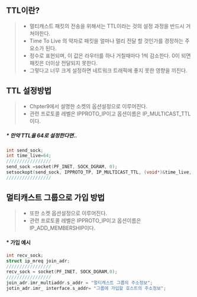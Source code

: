 ## TTL이란?
> * 멀티캐스트 패킷의 전송을 위해서는 TTL이라는 것의 설정 과정을 반드시 거쳐야한다.
> * Time To Live 의 약자로 패킷을 얼마나 멀리 전달 할 것인가를 경정하는 주 요소가 된다.
> * 정수로 표현되며, 이 값은 라우터를 하나 거칠때마다 1씩 감소한다. 0이 되면 패킷은 더이상 전달되지 못한다.
> * 그렇다고 너무 크게 설정하면 네트워크 트래픽에 좋지 못한 영향을 끼친다.

## TTL 설정방법
> * Chpter9에서 설명한 소켓의 옵션설정으로 이루어진다.
> * 관련 프로토콜 레벨은 IPPROTO_IP이고 옵션이름은 IP_MULTICAST_TTL이다.

##### * 만약 TTL을 64로 설정한다면..
```c
int send_sock;
int time_live=64;
/////////////////
send_sock =socket(PF_INET, SOCK_DGRAM, 0);
setsockopt(send_sock, IPPROTO_TP, IP_MULTICAST_TTL, (void*)&time_live, sizeof(time_live));
/////////////////
```
## 멀티캐스트 그룹으로 가입 방법
> * 또한 소켓 옵션설정으로 이루어진다.
> * 관련 프로토콜 레벨은 IPPROTO_IP이고 옵션이름은 IP_ADD_MEMBERSHIP이다.

#### * 가입 예시
```c
int recv_sock;
struct ip_mreq join_adr;
/////////////////
recv_sock = socket(PF_INET, SOCK_DGRAM,0);
/////////////////
join_adr.imr_multiaddr.s_addr = "멀티캐스트 그룹의 주소정보";
jotin_adr.imr_ interface.s_addr= "그룹에 가입할 호스트의 주소정보";
```
